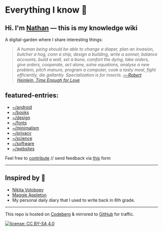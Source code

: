 # Everything I know 🌱

## Hi. I'm [Nathan](https://polarhive.net/) — this is my knowledge wiki

A digital-garden where I share interesting things:

> *A human being should be able to change a diaper, plan an invasion, butcher a
> hog, conn a ship, design a building, write a sonnet, balance accounts, build
> a wall, set a bone, comfort the dying, take orders, give orders, cooperate,
> act alone, solve equations, analyse a new problem, pitch manure, program a
> computer, cook a tasty meal, fight efficiently, die gallantly. Specialization
> is for insects. [— Robert Heinlein, Time Enough for
> Love](https://en.m.wikipedia.org/wiki/Competent_man)*

## featured-entries:

- [~/android](tech/android.md)
- [~/books](books)
- [~/design](design)
- [~/fonts](design/fonts.md)
- [~/minimalism](lifestyle/minimalism.md)
- [~/privacy](tech/privacy.md)
- [~/science](science)
- [~/software](tech/software.md)
- [~/websites](tech/websites.md)

Feel free to [contribute](mailto:mail@polarhive.net?subject=wiki-entry) // send feedback via [this](https://polarhive.net/contact) form

---
## Inspired by 👀

- [Nikita Voloboev](https://wiki.nikitavoloboev.xyz/)
- [Maggie Appleton](https://maggieappleton.com/garden)
- My personal daily diary that I used to write back in 6th grade.

---
This repo is hosted on [Codeberg](https://polarhive.net/knowledge) & mirrored to [GitHub](https://polarhive.net/github) for traffic.

[![license: CC BY-SA 4.0](https://polarhive.net/assets/badges/cc-by-sa-4.svg)](https://creativecommons.org/licenses/by-sa/4.0/)

